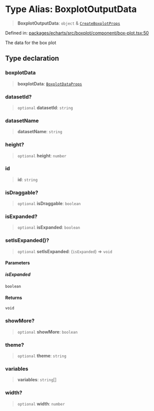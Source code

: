 # Type Alias: BoxplotOutputData

> **BoxplotOutputData**: `object` & [`CreateBoxplotProps`](CreateBoxplotProps.md)

Defined in: [packages/echarts/src/boxplot/component/box-plot.tsx:50](https://github.com/GeoDaCenter/openassistant/blob/ae6e39c15b60e7a98a21d90a5bbeff5dc44c1295/packages/echarts/src/boxplot/component/box-plot.tsx#L50)

The data for the box plot

## Type declaration

### boxplotData

> **boxplotData**: [`BoxplotDataProps`](BoxplotDataProps.md)

### datasetId?

> `optional` **datasetId**: `string`

### datasetName

> **datasetName**: `string`

### height?

> `optional` **height**: `number`

### id

> **id**: `string`

### isDraggable?

> `optional` **isDraggable**: `boolean`

### isExpanded?

> `optional` **isExpanded**: `boolean`

### setIsExpanded()?

> `optional` **setIsExpanded**: (`isExpanded`) => `void`

#### Parameters

##### isExpanded

`boolean`

#### Returns

`void`

### showMore?

> `optional` **showMore**: `boolean`

### theme?

> `optional` **theme**: `string`

### variables

> **variables**: `string`[]

### width?

> `optional` **width**: `number`
